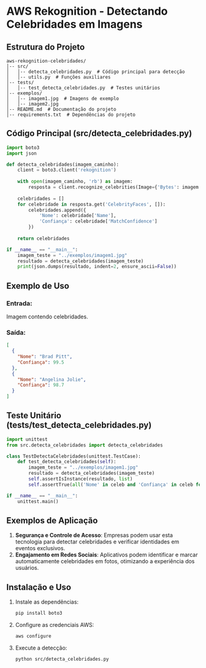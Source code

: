 # AWS Rekognition - Detectando Celebridades em Imagens

## Estrutura do Projeto

```
aws-rekognition-celebridades/
│-- src/
│   │-- detecta_celebridades.py  # Código principal para detecção
│   │-- utils.py  # Funções auxiliares
│-- tests/
│   │-- test_detecta_celebridades.py  # Testes unitários
│-- exemplos/
│   │-- imagem1.jpg  # Imagens de exemplo
│   │-- imagem2.jpg
│-- README.md  # Documentação do projeto
│-- requirements.txt  # Dependências do projeto
```

## Código Principal (src/detecta_celebridades.py)

```python
import boto3
import json

def detecta_celebridades(imagem_caminho):
    client = boto3.client('rekognition')
    
    with open(imagem_caminho, 'rb') as imagem:
        resposta = client.recognize_celebrities(Image={'Bytes': imagem.read()})
    
    celebridades = []
    for celebridade in resposta.get('CelebrityFaces', []):
        celebridades.append({
            'Nome': celebridade['Name'],
            'Confiança': celebridade['MatchConfidence']
        })
    
    return celebridades

if __name__ == "__main__":
    imagem_teste = "../exemplos/imagem1.jpg"
    resultado = detecta_celebridades(imagem_teste)
    print(json.dumps(resultado, indent=2, ensure_ascii=False))
```

## Exemplo de Uso

### Entrada:
Imagem contendo celebridades.

### Saída:
```json
[
  {
    "Nome": "Brad Pitt",
    "Confiança": 99.5
  },
  {
    "Nome": "Angelina Jolie",
    "Confiança": 98.7
  }
]
```

## Teste Unitário (tests/test_detecta_celebridades.py)

```python
import unittest
from src.detecta_celebridades import detecta_celebridades

class TestDetectaCelebridades(unittest.TestCase):
    def test_detecta_celebridades(self):
        imagem_teste = "../exemplos/imagem1.jpg"
        resultado = detecta_celebridades(imagem_teste)
        self.assertIsInstance(resultado, list)
        self.assertTrue(all('Nome' in celeb and 'Confiança' in celeb for celeb in resultado))

if __name__ == "__main__":
    unittest.main()
```

## Exemplos de Aplicação
1. **Segurança e Controle de Acesso**: Empresas podem usar esta tecnologia para detectar celebridades e verificar identidades em eventos exclusivos.
2. **Engajamento em Redes Sociais**: Aplicativos podem identificar e marcar automaticamente celebridades em fotos, otimizando a experiência dos usuários.

## Instalação e Uso

1. Instale as dependências:
   ```bash
   pip install boto3
   ```

2. Configure as credenciais AWS:
   ```bash
   aws configure
   ```

3. Execute a detecção:
   ```bash
   python src/detecta_celebridades.py
